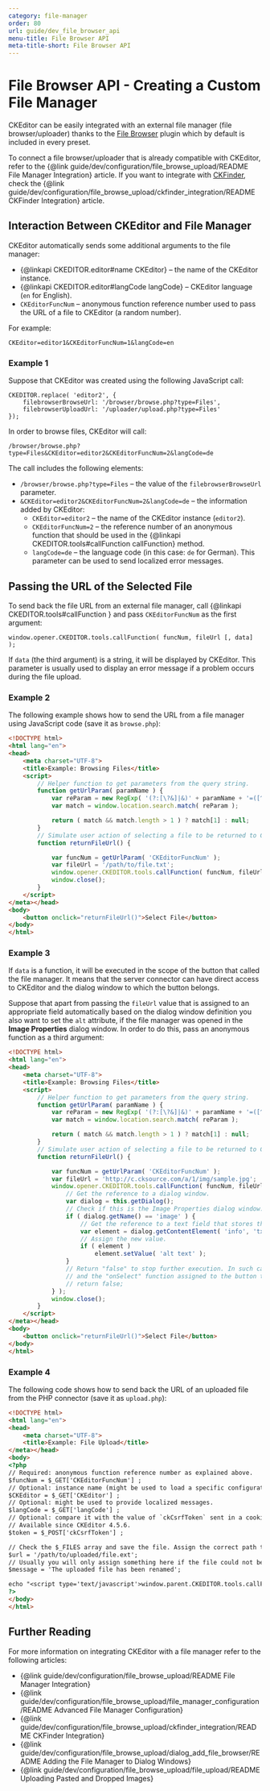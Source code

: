 ```yaml
---
category: file-manager
order: 80
url: guide/dev_file_browser_api
menu-title: File Browser API
meta-title-short: File Browser API
---
```

<!--
Copyright (c) 2003-2017, CKSource - Frederico Knabben. All rights reserved.
For licensing, see LICENSE.md.
-->

# File Browser API - Creating a Custom File Manager

<info-box info=""> CKEditor can be easily integrated with an external file manager (file browser/uploader) thanks to the <a href="https://ckeditor.com/cke4/addon/filebrowser">File Browser</a> plugin which by default is included in every preset.
</info-box>

To connect a file browser/uploader that is already compatible with CKEditor, refer to the {@link guide/dev/configuration/file_browse_upload/README File Manager Integration} article. If you want to integrate with [CKFinder](http://cksource.com/ckfinder/),
check the {@link guide/dev/configuration/file_browse_upload/ckfinder_integration/README CKFinder Integration} article.

## Interaction Between CKEditor and File Manager

CKEditor automatically sends some additional arguments to the file manager:

* {@linkapi CKEDITOR.editor#name CKEditor} &ndash; the name of the CKEditor instance.
* {@linkapi CKEDITOR.editor#langCode langCode} &ndash; CKEditor language (`en` for English).
* `CKEditorFuncNum` &ndash; anonymous function reference number used to pass the URL of a file to CKEditor (a random number).

For example:

	CKEditor=editor1&CKEditorFuncNum=1&langCode=en

### Example 1

Suppose that CKEditor was created using the following JavaScript call:

	CKEDITOR.replace( 'editor2', {
		filebrowserBrowseUrl: '/browser/browse.php?type=Files',
		filebrowserUploadUrl: '/uploader/upload.php?type=Files'
	});

In order to browse files, CKEditor will call:

	/browser/browse.php?type=Files&CKEditor=editor2&CKEditorFuncNum=2&langCode=de

The call includes the following elements:

* `/browser/browse.php?type=Files` &ndash; the value of the `filebrowserBrowseUrl` parameter.
* `&CKEditor=editor2&CKEditorFuncNum=2&langCode=de` &ndash; the information added by CKEditor:
	* `CKEditor=editor2` &ndash; the name of the CKEditor instance (`editor2`).
	* `CKEditorFuncNum=2` &ndash; the reference number of an anonymous
		function that should be used in the {@linkapi CKEDITOR.tools#callFunction callFunction} method.
	* `langCode=de` &ndash; the language code (in this case: `de` for German). This
		parameter can be used to send localized error messages.

## Passing the URL of the Selected File

To send back the file URL from an external file manager, call
{@linkapi CKEDITOR.tools#callFunction } and pass `CKEditorFuncNum` as the first
argument:

	window.opener.CKEDITOR.tools.callFunction( funcNum, fileUrl [, data] );

If `data` (the third argument) is a string, it will be displayed by CKEditor. This parameter is usually used to display an error message if a problem occurs during the file upload.

### Example 2

The following example shows how to send the URL from a file manager using JavaScript code (save it as `browse.php`):

``` html
<!DOCTYPE html>
<html lang="en">
<head>
    <meta charset="UTF-8">
    <title>Example: Browsing Files</title>
    <script>
        // Helper function to get parameters from the query string.
        function getUrlParam( paramName ) {
            var reParam = new RegExp( '(?:[\?&]|&)' + paramName + '=([^&]+)', 'i' );
            var match = window.location.search.match( reParam );

            return ( match && match.length > 1 ) ? match[1] : null;
        }
        // Simulate user action of selecting a file to be returned to CKEditor.
        function returnFileUrl() {

            var funcNum = getUrlParam( 'CKEditorFuncNum' );
            var fileUrl = '/path/to/file.txt';
            window.opener.CKEDITOR.tools.callFunction( funcNum, fileUrl );
            window.close();
        }
    </script>
</meta></head>
<body>
    <button onclick="returnFileUrl()">Select File</button>
</body>
</html>
```

### Example 3

If `data` is a function, it will be executed in the scope of the button that called the file manager. It means that the server connector can have direct access to CKEditor and the dialog window to which the button belongs.

Suppose that apart from passing the `fileUrl` value that is assigned to an appropriate field automatically based on the dialog window definition you also want to set the `alt` attribute, if the file manager was opened in the **Image Properties** dialog window. In order to do this, pass an anonymous function as a third argument:

``` html
<!DOCTYPE html>
<html lang="en">
<head>
    <meta charset="UTF-8">
    <title>Example: Browsing Files</title>
    <script>
        // Helper function to get parameters from the query string.
        function getUrlParam( paramName ) {
            var reParam = new RegExp( '(?:[\?&]|&)' + paramName + '=([^&]+)', 'i' );
            var match = window.location.search.match( reParam );

            return ( match && match.length > 1 ) ? match[1] : null;
        }
        // Simulate user action of selecting a file to be returned to CKEditor.
        function returnFileUrl() {

            var funcNum = getUrlParam( 'CKEditorFuncNum' );
            var fileUrl = 'http://c.cksource.com/a/1/img/sample.jpg';
            window.opener.CKEDITOR.tools.callFunction( funcNum, fileUrl, function() {
                // Get the reference to a dialog window.
                var dialog = this.getDialog();
                // Check if this is the Image Properties dialog window.
                if ( dialog.getName() == 'image' ) {
                    // Get the reference to a text field that stores the "alt" attribute.
                    var element = dialog.getContentElement( 'info', 'txtAlt' );
                    // Assign the new value.
                    if ( element )
                        element.setValue( 'alt text' );
                }
                // Return "false" to stop further execution. In such case CKEditor will ignore the second argument ("fileUrl")
                // and the "onSelect" function assigned to the button that called the file manager (if defined).
                // return false;
            } );
            window.close();
        }
    </script>
</meta></head>
<body>
    <button onclick="returnFileUrl()">Select File</button>
</body>
</html>
```

### Example 4

The following code shows how to send back the URL of an uploaded file from the PHP connector (save it as `upload.php`):

``` html
<!DOCTYPE html>
<html lang="en">
<head>
    <meta charset="UTF-8">
    <title>Example: File Upload</title>
</meta></head>
<body>
<?php
// Required: anonymous function reference number as explained above.
$funcNum = $_GET['CKEditorFuncNum'] ;
// Optional: instance name (might be used to load a specific configuration file or anything else).
$CKEditor = $_GET['CKEditor'] ;
// Optional: might be used to provide localized messages.
$langCode = $_GET['langCode'] ;
// Optional: compare it with the value of `ckCsrfToken` sent in a cookie to protect your server side uploader against CSRF.
// Available since CKEditor 4.5.6.
$token = $_POST['ckCsrfToken'] ;

// Check the $_FILES array and save the file. Assign the correct path to a variable ($url).
$url = '/path/to/uploaded/file.ext';
// Usually you will only assign something here if the file could not be uploaded.
$message = 'The uploaded file has been renamed';

echo "<script type='text/javascript'>window.parent.CKEDITOR.tools.callFunction($funcNum, '$url', '$message');";
?>
</body>
</html>
```

## Further Reading

For more information on integrating CKEditor with a file manager refer to the following articles:

* {@link guide/dev/configuration/file_browse_upload/README File Manager Integration}
* {@link guide/dev/configuration/file_browse_upload/file_manager_configuration/README Advanced File Manager Configuration}
* {@link guide/dev/configuration/file_browse_upload/ckfinder_integration/README CKFinder Integration}
* {@link guide/dev/configuration/file_browse_upload/dialog_add_file_browser/README Adding the File Manager to Dialog Windows}
* {@link guide/dev/configuration/file_browse_upload/file_upload/README Uploading Pasted and Dropped Images}
